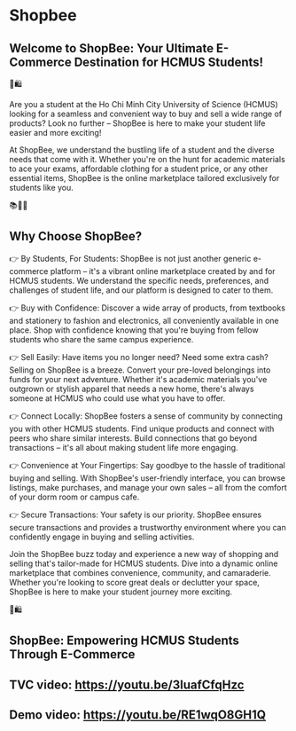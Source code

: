 # Shopbee

## Welcome to ShopBee: Your Ultimate E-Commerce Destination for HCMUS Students!

🐝🛍️

Are you a student at the Ho Chi Minh City University of Science (HCMUS) looking for a seamless and convenient way to buy and sell a wide range of products? Look no further – ShopBee is here to make your student life easier and more exciting!

At ShopBee, we understand the bustling life of a student and the diverse needs that come with it. Whether you're on the hunt for academic materials to ace your exams, affordable clothing for a student price, or any other essential items, ShopBee is the online marketplace tailored exclusively for students like you.

📚👗📱

## Why Choose ShopBee?

👉 By Students, For Students: ShopBee is not just another generic e-commerce platform – it's a vibrant online marketplace created by and for HCMUS students. We understand the specific needs, preferences, and challenges of student life, and our platform is designed to cater to them.

👉 Buy with Confidence: Discover a wide array of products, from textbooks and stationery to fashion and electronics, all conveniently available in one place. Shop with confidence knowing that you're buying from fellow students who share the same campus experience.

👉 Sell Easily: Have items you no longer need? Need some extra cash? Selling on ShopBee is a breeze. Convert your pre-loved belongings into funds for your next adventure. Whether it's academic materials you've outgrown or stylish apparel that needs a new home, there's always someone at HCMUS who could use what you have to offer.

👉 Connect Locally: ShopBee fosters a sense of community by connecting you with other HCMUS students. Find unique products and connect with peers who share similar interests. Build connections that go beyond transactions – it's all about making student life more engaging.

👉 Convenience at Your Fingertips: Say goodbye to the hassle of traditional buying and selling. With ShopBee's user-friendly interface, you can browse listings, make purchases, and manage your own sales – all from the comfort of your dorm room or campus cafe.

👉 Secure Transactions: Your safety is our priority. ShopBee ensures secure transactions and provides a trustworthy environment where you can confidently engage in buying and selling activities.

Join the ShopBee buzz today and experience a new way of shopping and selling that's tailor-made for HCMUS students. Dive into a dynamic online marketplace that combines convenience, community, and camaraderie. Whether you're looking to score great deals or declutter your space, ShopBee is here to make your student journey more exciting.

🐝🛍️

## ShopBee: Empowering HCMUS Students Through E-Commerce

## TVC video: https://youtu.be/3luafCfqHzc

## Demo video: https://youtu.be/RE1wqO8GH1Q
